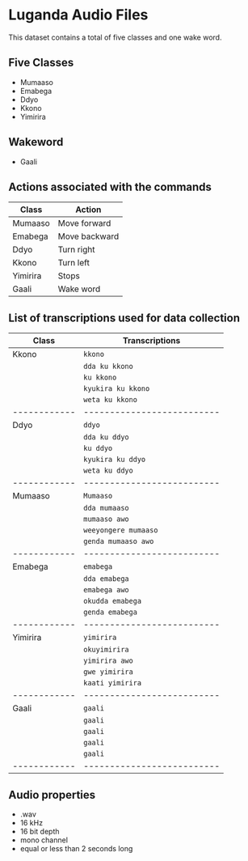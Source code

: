 # Luganda Audio Files

This dataset contains a total of five classes and one wake word.

## Five Classes

- Mumaaso
- Emabega
- Ddyo
- Kkono
- Yimirira

## Wakeword

- Gaali

## Actions associated with the commands

| Class    | Action        |
| -------- | ------------- |
| Mumaaso  | Move forward  |
| Emabega  | Move backward |
| Ddyo     | Turn right    |
| Kkono    | Turn left     |
| Yimirira | Stops         |
| Gaali    | Wake word     |

## List of transcriptions used for data collection

| Class        | Transcriptions             |
| ------------ | -------------------------- |
| Kkono        | `kkono`                    |
|              | `dda ku kkono`             |
|              | `ku kkono`                 |
|              | `kyukira ku kkono`         |
|              | `weta ku kkono`            |
| ------------ | -------------------------- |
| Ddyo         | `ddyo`                     |
|              | `dda ku ddyo`              |
|              | `ku ddyo`                  |
|              | `kyukira ku ddyo`          |
|              | `weta ku ddyo`             |
| ------------ | -------------------------- |
| Mumaaso      | `Mumaaso`                  |
|              | `dda mumaaso`              |
|              | `mumaaso awo`              |
|              | `weeyongere mumaaso`       |
|              | `genda mumaaso awo`        |
| ------------ | -------------------------- |
| Emabega      | `emabega`                  |
|              | `dda emabega`              |
|              | `emabega awo`              |
|              | `okudda emabega`           |
|              | `genda emabega`            |
| ------------ | -------------------------- |
| Yimirira     | `yimirira`                 |
|              | `okuyimirira`              |
|              | `yimirira awo`             |
|              | `gwe yimirira`             |
|              | `kaati yimirira`           |
| ------------ | -------------------------- |
| Gaali        | `gaali`                    |
|              | `gaali`                    |
|              | `gaali`                    |
|              | `gaali`                    |
|              | `gaali`                    |
| ------------ | -------------------------- |


## Audio properties

- .wav
- 16 kHz
- 16 bit depth
- mono channel
- equal or less than 2 seconds long
